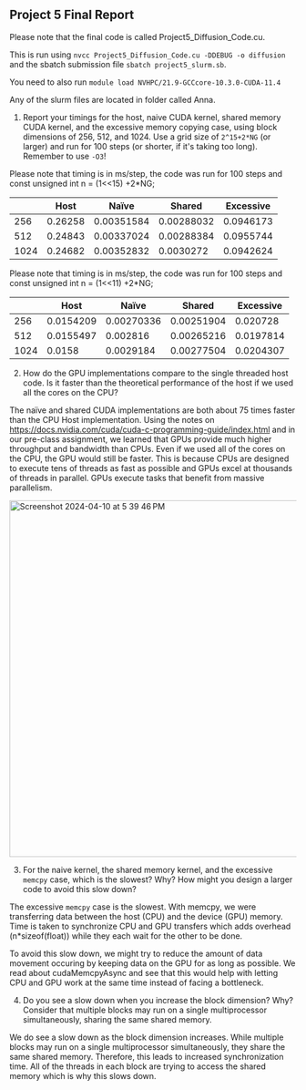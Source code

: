## Project 5 Final Report

Please note that the final code is called Project5_Diffusion_Code.cu.

This is run using `nvcc Project5_Diffusion_Code.cu -DDEBUG -o diffusion` and the sbatch submission file `sbatch project5_slurm.sb`. 

You need to also run `module load NVHPC/21.9-GCCcore-10.3.0-CUDA-11.4`

Any of the slurm files are located in folder called Anna.


1. Report your timings for the host, naive CUDA kernel, shared memory CUDA kernel,
and the excessive memory copying case, using block dimensions of 256, 512,
and 1024. Use a grid size of `2^15+2*NG` (or larger) and run for 100 steps (or
shorter, if it's taking too long). Remember to use `-O3`!

Please note that timing is in ms/step, the code was run for 100 steps and const unsigned int n = (1<<15) +2*NG;

|      | Host    | Naïve      | Shared     | Excessive |
| ---- | ------- | ---------- | ---------- | --------- |
| 256  | 0.26258 | 0.00351584 | 0.00288032 | 0.0946173 |
| 512  | 0.24843 | 0.00337024 | 0.00288384 | 0.0955744 |
| 1024 | 0.24682 | 0.00352832 | 0.0030272  | 0.0942624 |

Please note that timing is in ms/step, the code was run for 100 steps and const unsigned int n = (1<<11) +2*NG;

|      | Host      | Naïve      | Shared     | Excessive |
| ---- | --------- | ---------- | ---------- | --------- |
| 256  | 0.0154209 | 0.00270336 | 0.00251904 | 0.020728  |
| 512  | 0.0155497 | 0.002816   | 0.00265216 | 0.0197814 |
| 1024 | 0.0158    | 0.0029184  | 0.00277504 | 0.0204307 |

2. How do the GPU implementations compare to the single threaded host code. Is it
faster than the theoretical performance of the host if we used all the cores on
the CPU?

The naïve and shared CUDA implementations are both about 75 times faster than the CPU Host implementation.
Using the notes on https://docs.nvidia.com/cuda/cuda-c-programming-guide/index.html and in our pre-class assignment, we learned that GPUs provide much higher throughput and bandwidth than CPUs. Even if we used all of the cores on the CPU, the GPU would still be faster. This is because CPUs are designed to execute tens of threads as fast as possible and GPUs excel at thousands of threads in parallel. GPUs execute tasks that benefit from massive parallelism.  

<img width="626" alt="Screenshot 2024-04-10 at 5 39 46 PM" src="https://github.com/cmse822/project-5-gpus-with-cuda-seven-c-s/assets/143351616/5c2a65eb-f28f-408f-9666-28a06606e5df">

3. For the naive kernel, the shared memory kernel, and the excessive `memcpy` case,
which is the slowest? Why? How might you design a larger code to avoid this slow down?

The excessive `memcpy` case is the slowest. With memcpy, we were transferring data between the host (CPU) and the device (GPU) memory. Time is taken to synchronize CPU and GPU transfers which adds overhead (n*sizeof(float)) while they each wait for the other to be done. 

To avoid this slow down, we might try to reduce the amount of data movement occuring by keeping data on the GPU for as long as possible. We read about cudaMemcpyAsync and see that this would help with letting CPU and GPU work at the same time instead of facing a bottleneck. 

4. Do you see a slow down when you increase the block dimension? Why? Consider
that multiple blocks may run on a single multiprocessor simultaneously, sharing
the same shared memory.

We do see a slow down as the block dimension increases. While multiple blocks may run on a single multiprocessor simultaneously, they share the same shared memory. Therefore, this leads to increased synchronization time. All of the threads in each block are trying to access the shared memory which is why this slows down. 
